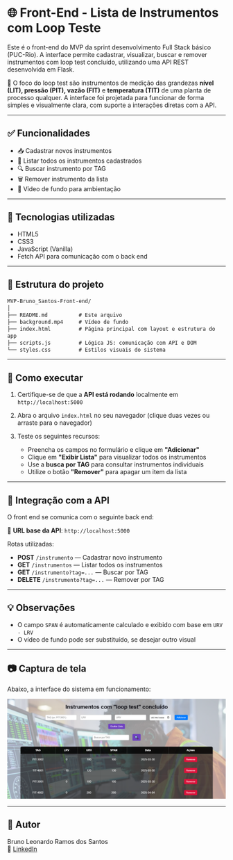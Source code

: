 # 🌐 Front-End - Lista de Instrumentos com Loop Teste

Este é o front-end do MVP da sprint desenvolvimento Full Stack básico (PUC-Rio). A interface permite cadastrar, visualizar, buscar e remover instrumentos com loop test concluído, utilizando uma API REST desenvolvida em Flask.

🎯 O foco do loop test são instrumentos de medição das grandezas **nível (LIT), pressão (PIT), vazão (FIT)** e **temperatura (TIT)** de uma planta de processo qualquer. A interface foi projetada para funcionar de forma simples e visualmente clara, com suporte a interações diretas com a API.

---

## ✅ Funcionalidades

- 📥 Cadastrar novos instrumentos
- 📃 Listar todos os instrumentos cadastrados
- 🔍 Buscar instrumento por TAG
- 🗑️ Remover instrumento da lista
- 🎥 Vídeo de fundo para ambientação

---

## 🧰 Tecnologias utilizadas

- HTML5
- CSS3
- JavaScript (Vanilla)
- Fetch API para comunicação com o back end

---

## 📁 Estrutura do projeto

```
MVP-Bruno_Santos-Front-end/
│
├── README.md          # Este arquivo
├── background.mp4     # Vídeo de fundo
├── index.html         # Página principal com layout e estrutura do app
├── scripts.js         # Lógica JS: comunicação com API e DOM
└── styles.css         # Estilos visuais do sistema
```

---

## 🚀 Como executar

1. Certifique-se de que a **API está rodando** localmente em `http://localhost:5000`

2. Abra o arquivo `index.html` no seu navegador (clique duas vezes ou arraste para o navegador)

3. Teste os seguintes recursos:

   - Preencha os campos no formulário e clique em **"Adicionar"**
   - Clique em **"Exibir Lista"** para visualizar todos os instrumentos
   - Use a **busca por TAG** para consultar instrumentos individuais
   - Utilize o botão **"Remover"** para apagar um item da lista

---

## 🔄 Integração com a API

O front end se comunica com o seguinte back end:

📡 **URL base da API**: `http://localhost:5000`

Rotas utilizadas:

- **POST** `/instrumento` — Cadastrar novo instrumento
- **GET** `/instrumentos` — Listar todos os instrumentos
- **GET** `/instrumento?tag=...` — Buscar por TAG
- **DELETE** `/instrumento?tag=...` — Remover por TAG

---

## 💡 Observações

- O campo `SPAN` é automaticamente calculado e exibido com base em `URV - LRV`
- O vídeo de fundo pode ser substituído, se desejar outro visual

---

## 📷 Captura de tela

Abaixo, a interface do sistema em funcionamento:

<img src="screenshot.png" alt="Interface do sistema" width="800">

---

## 🙌 Autor

Bruno Leonardo Ramos dos Santos  
🔗 [LinkedIn](https://www.linkedin.com/in/bruno-leonardo-ramos-dos-santos-31734b3a/)